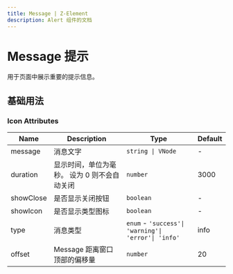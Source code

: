 ```yaml
---
title: Message | Z-Element
description: Alert 组件的文档
---
```


# Message 提示
用于页面中展示重要的提示信息。

## 基础用法  

<preview path="../demo/Message/Basic.vue" title="基础用法" description="Message 组件的基础用法"></preview>




### Icon Attributes

| Name      | Description                                  | Type                                                | Default |
| --------- | -------------------------------------------- | --------------------------------------------------- | ------- |
| message   | 消息文字                                     | `string \| VNode`                                   | -       |
| duration  | 显示时间，单位为毫秒。 设为 0 则不会自动关闭 | `number`                                            | 3000    |
| showClose | 是否显示关闭按钮                             | `boolean`                                           | -       |
| showIcon  | 是否显示类型图标                             | `boolean`                                           | -       |
| type      | 消息类型                                     | `enum` - `'success'\| 'warning'\| 'error'\| 'info'` | info    |
| offset    | Message 距离窗口顶部的偏移量                 | `number`                                            | 20      |


